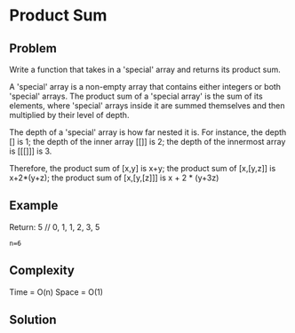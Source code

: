 # Product Sum

## Problem

Write a function that takes in a 'special' array and returns its product sum. 

A 'special' array is a non-empty array that contains either integers or both 'special' arrays. The product sum of a 'special array' is the sum of its elements, where 'special' arrays inside it are summed themselves and then multiplied by their level of depth.

The depth of a 'special' array is how far nested it is. For instance, the depth [] is 1; the depth of the inner array [[]] is 2; the depth of the innermost array is [[[]]] is 3.

Therefore, the product sum of [x,y] is x+y; the product sum of [x,[y,z]] is x+2*(y+z); the product sum of [x,[y,[z]]] is x + 2 * (y+3z)

## Example

Return: 5 // 0, 1, 1, 2, 3, 5
```
n=6
```

## Complexity
Time = O(n)
Space = O(1)

## Solution
